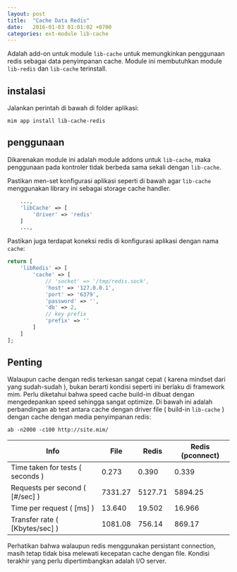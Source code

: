 ```yaml
---
layout: post
title:  "Cache Data Redis"
date:   2016-01-03 01:01:02 +0700
categories: ext-module lib-cache
---
```


Adalah add-on untuk module `lib-cache` untuk memungkinkan penggunaan
redis sebagai data penyimpanan cache. Module ini membutuhkan module
`lib-redis` dan `lib-cache` terinstall.

## instalasi

Jalankan perintah di bawah di folder aplikasi:

```
mim app install lib-cache-redis
```

## penggunaan

Dikarenakan module ini adalah module addons untuk `lib-cache`, maka penggunaan
pada kontroler tidak berbeda sama sekali dengan `lib-cache`.

Pastikan men-set konfigurasi aplikasi seperti di bawah agar `lib-cache` menggunakan
library ini sebagai storage cache handler.

```php
    ...,
    'libCache' => [
        'driver' => 'redis'
    ]
    ...,
```

Pastikan juga terdapat koneksi redis di konfigurasi aplikasi dengan nama `cache`:

```php
return [
    'libRedis' => [
        'cache' => [
            // 'socket' => '/tmp/redis.sock',
            'host' => '127.0.0.1',
            'port' => '6379',
            'password' => '',
            'db' => 2,
            // key prefix
            'prefix' => ''
        ]
    ]
];
```

## Penting

Walaupun cache dengan redis terkesan sangat cepat ( karena mindset dari yang sudah-sudah ),
bukan berarti kondisi seperti ini berlaku di framework mim. Perlu diketahui bahwa speed cache
build-in dibuat dengan mengedepankan speed sehingga sangat optimize. Di bawah ini adalah
perbandingan ab test antara cache dengan driver file ( build-in `lib-cache` ) dengan cache
dengan media penyimpanan redis:

```
ab -n2000 -c100 http://site.mim/
```

Info                             | File    | Redis   | Redis (pconnect)
---------------------------------|---------|---------|-----------------
Time taken for tests ( seconds ) | 0.273   | 0.390   | 0.339
Requests per second ( [#/sec] )  | 7331.27 | 5127.71 | 5894.25
Time per request ( [ms] )        | 13.640  | 19.502  | 16.966
Transfer rate ( [Kbytes/sec] )   | 1081.08 | 756.14  | 869.17

Perhatikan bahwa walaupun redis menggunakan persistant connection, masih tetap
tidak bisa melewati kecepatan cache dengan file. Kondisi terakhir yang perlu
dipertimbangkan adalah I/O server.